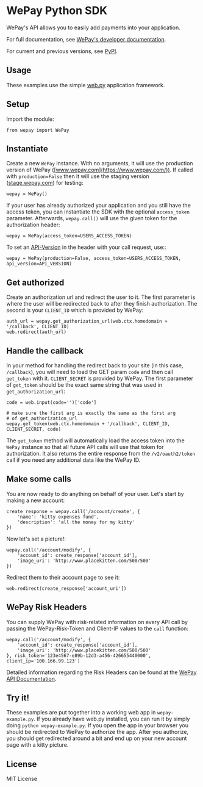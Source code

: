 WePay Python SDK
================

WePay's API allows you to easily add payments into your application.

For full documentation, see [WePay's developer documentation](https://www.wepay.com/developer).

For current and previous versions, see [PyPI](https://pypi.python.org/pypi/wepay).

Usage
-----
These examples use the simple [web.py](http://webpy.org/) application framework.

Setup
-----
Import the module:

    from wepay import WePay

Instantiate
-----

Create a new ``WePay`` instance. With no arguments, it will use the production
version of WePay ([www.wepay.com](https://www.wepay.com/)). If called with ``production=False`` then
it will use the staging version ([stage.wepay.com](https://stage.wepay.com/)) for testing:

    wepay = WePay()

If your user has already authorized your application and you still have the
access token, you can instantiate the SDK with the optional ``access_token``
parameter. Afterwards, ``wepay.call()`` will use the given token for the
authorization header:

    wepay = WePay(access_token=USERS_ACCESS_TOKEN)

To set an [API-Version](https://www.wepay.com/developer/reference/versioning) in the header with your call request, use::

    wepay = WePay(production=False, access_token=USERS_ACCESS_TOKEN, api_version=API_VERSION)

Get authorized
-----

Create an authorization url and redirect the user to it. The first parameter
is where the user will be redirected back to after they finish authorization.
The second is your ``CLIENT_ID`` which is provided by WePay:

    auth_url = wepay.get_authorization_url(web.ctx.homedomain + '/callback', CLIENT_ID)
    web.redirect(auth_url)

Handle the callback
-----

In your method for handling the redirect back to your site (in this case,
``/callback``), you will need to load the GET param ``code`` and then call
``get_token`` with it. ``CLIENT_SECRET`` is provided by WePay. The first
parameter of ``get_token`` should be the exact same string that was used
in ``get_authorization_url``:

    code = web.input(code='')['code']
    
    # make sure the first arg is exactly the same as the first arg
    # of get_authorization_url
    wepay.get_token(web.ctx.homedomain + '/callback', CLIENT_ID, CLIENT_SECRET, code)

The ``get_token`` method will automatically load the access token into the
``WePay`` instance so that all future API calls will use that token for
authorization. It also returns the entire response from the
``/v2/oauth2/token`` call if you need any additional data like the WePay ID.

Make some calls
-----

You are now ready to do anything on behalf of your user. Let's start by making
a new account:

    create_response = wepay.call('/account/create', {
        'name': 'kitty expenses fund',
        'description': 'all the money for my kitty'
    })

Now let's set a picture!:

    wepay.call('/account/modify', {
        'account_id': create_response['account_id'],
        'image_uri': 'http://www.placekitten.com/500/500'
    })

Redirect them to their account page to see it:

    web.redirect(create_response['account_uri'])

WePay Risk Headers
-----

You can supply WePay with risk-related information on every API call by passing the WePay-Risk-Token and Client-IP values to the `call` function:

```
wepay.call('/account/modify', {
    'account_id': create_response['account_id'],
    'image_uri': 'http://www.placekitten.com/500/500'
}, risk_token='123e4567-e89b-12d3-a456-426655440000', client_ip='100.166.99.123')
```

Detailed information regarding the Risk Headers can be found at the [WePay API Documentation](https://developer.wepay.com/reference/risk_headers).

Try it!
-----

These examples are put together into a working web app in
``wepay-example.py``. If you already have web.py installed, you can run it
by simply doing ``python wepay-example.py``. If you open the app in your
browser you should be redirected to WePay to authorize the app. After you
authorize, you should get redirected around a bit and end up on your new
account page with a kitty picture.

License
-----

MIT License
